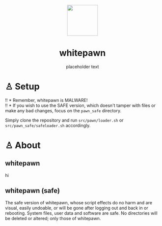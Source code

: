 <p align="center">
<img src="https://github.com/user-attachments/assets/815a9f0b-40fb-4f61-848c-1690bb5935ec" width="100">
</p>
<h1 align="center">whitepawn</h1>
<p align="center">placeholder text</p>

# ♙ Setup
!! * Remember, whitepawn is MALWARE! \
!! * If you wish to use the SAFE version, which doesn't tamper with files or make any bad changes, focus on the ```pawn_safe``` directory.

Simply clone the repository and run ```src/pawn/loader.sh``` or ```src/pawn_safe/safeloader.sh``` accordingly.

# ♙ About
## whitepawn
hi

## whitepawn (safe)
The safe version of whitepawn, whose script effects do no harm and are visual, easily undoable, or will be gone after logging out and back in or rebooting. System files, user data and software are safe. No directories will be deleted or altered; only those of whitepawn.
